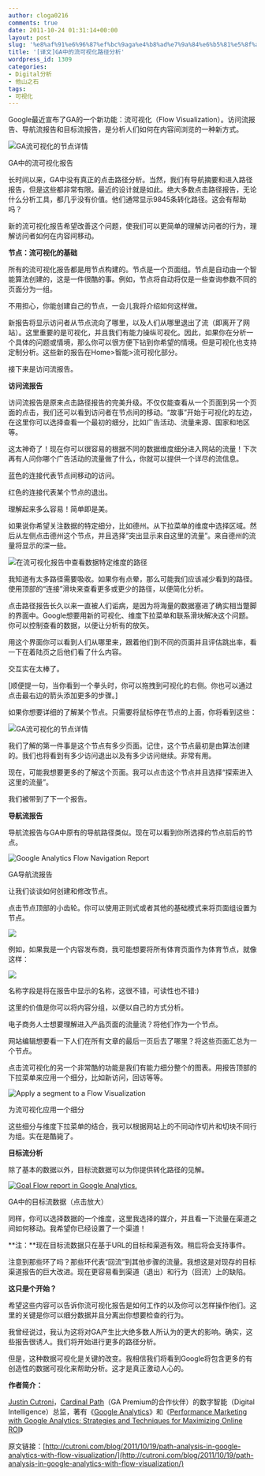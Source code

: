 ```yaml
---
author: cloga0216
comments: true
date: 2011-10-24 01:31:14+00:00
layout: post
slug: '%e8%af%91%e6%96%87%ef%bc%9aga%e4%b8%ad%e7%9a%84%e6%b5%81%e5%8f%af%e8%a7%86%e5%8c%96%e8%b7%af%e5%be%84%e5%88%86%e6%9e%90'
title: '[译文]GA中的流可视化路径分析'
wordpress_id: 1309
categories:
- Digital分析
- 他山之石
tags:
- 可视化
---
```


Google最近宣布了GA的一个新功能：流可视化（Flow Visualization）。访问流报告、导航流报告和目标流报告，是分析人们如何在内容间浏览的一种新方式。


![GA流可视化的节点详情](http://cutroni.com/blog/wp-content/uploads/Screen-Shot-2011-10-19-at-11.53.25-AM.png)




GA中的流可视化报告


长时间以来，GA中没有真正的点击路径分析。当然，我们有导航摘要和进入路径报告，但是这些都非常有限。最近的设计就是如此。绝大多数点击路径报告，无论什么分析工具，都几乎没有价值。他们通常显示9845条转化路径。这会有帮助吗？<!-- more -->

新的流可视化报告希望改善这个问题，使我们可以更简单的理解访问者的行为，理解访问者如何在内容间移动。

**节点：流可视化的基础**

所有的流可视化报告都是用节点构建的。节点是一个页面组。节点是自动由一个智能算法创建的，这是一件很酷的事。例如，节点将自动将仅是一些查询参数不同的页面分为一组。

不用担心，你能创建自己的节点，一会儿我将介绍如何这样做。

新报告将显示访问者从节点流向了哪里，以及人们从哪里退出了流（即离开了网站）。这里重要的是可视化，并且我们有能力操纵可视化。因此，如果你在分析一个具体的问题或情境，那么你可以很方便下钻到你希望的情境。但是可视化也支持定制分析。这些新的报告在Home>智能>流可视化部分。

接下来是访问流报告。

**访问流报告**

访问流报告是原来点击路径报告的完美升级。不仅仅能查看从一个页面到另一个页面的点击，我们还可以看到访问者在节点间的移动。“故事”开始于可视化的左边，在这里你可以选择查看一个最初的细分，比如广告活动、流量来源、国家和地区等。

这太神奇了！现在你可以很容易的根据不同的数据维度细分进入网站的流量！下次再有人问你哪个广告活动的流量做了什么，你就可以提供一个详尽的流信息。

蓝色的连接代表节点间移动的访问。

红色的连接代表某个节点的退出。

理解起来多么容易！简单即是美。

如果说你希望关注数据的特定细分，比如德州。从下拉菜单的维度中选择区域。然后从左侧点击德州这个节点，并且选择”突出显示来自这里的流量”。来自德州的流量将显示的深一些。

![在流可视化报告中查看数据特定维度的路径](http://cutroni.com/blog/wp-content/uploads/Screen-Shot-2011-10-19-at-9.28.34-AM.jpg)

我知道有太多路径需要吸收。如果你有点晕，那么可能我们应该减少看到的路径。使用顶部的“连接”滑块来查看更多或更少的路径，以便简化分析。

点击路径报告长久以来一直被人们诟病，是因为将海量的数据塞进了确实相当蹩脚的界面中。Google想要用新的可视化、维度下拉菜单和联系滑块解决这个问题。你可以控制查看的数据，以便让分析有的放矢。

用这个界面你可以看到人们从哪里来，跟着他们到不同的页面并且评估跳出率，看一下在着陆页之后他们看了什么内容。

交互实在太棒了。

[顺便提一句，当你看到一个拳头时，你可以拖拽到可视化的右侧。你也可以通过点击最右边的箭头添加更多的步骤。]

如果你想要详细的了解某个节点。只需要将鼠标停在节点的上面，你将看到这些：


![](http://cutroni.com/blog/wp-content/uploads/Screen-Shot-2011-10-19-at-9.45.01-AM.png)GA流可视化的节点详情


我们了解的第一件事是这个节点有多少页面。记住，这个节点最初是由算法创建的。我们也将看到有多少访问退出以及有多少访问继续。非常有用。

现在，可能我想要更多的了解这个页面。我可以点击这个节点并且选择“探索进入这里的流量”。

我们被带到了下一个报告。

**导航流报告**

导航流报告与GA中原有的导航路径类似。现在可以看到你所选择的节点前后的节点。


![Google Analytics Flow Navigation Report](http://cutroni.com/blog/wp-content/uploads/Screen-Shot-2011-10-19-at-9.48.33-AM.jpg)




GA导航流报告


让我们谈谈如何创建和修改节点。

点击节点顶部的小齿轮。你可以使用正则式或者其他的基础模式来将页面组设置为节点。


![](http://cutroni.com/blog/wp-content/uploads/Screen-Shot-2011-10-19-at-7.30.31-AM.png)


例如，如果我是一个内容发布商，我可能想要将所有体育页面作为体育节点，就像这样：


![](http://cutroni.com/blog/wp-content/uploads/Screen-Shot-2011-10-19-at-7.33.12-AM.png)


名称字段是将在报告中显示的名称，这很不错，可读性也不错:)

这里的价值是你可以将内容分组，以便以自己的方式分析。

电子商务人士想要理解进入产品页面的流量流？将他们作为一个节点。

网站编辑想要看一下人们在所有文章的最后一页后去了哪里？将这些页面汇总为一个节点。

点击流可视化的另一个非常酷的功能是我们有能力细分整个的图表。用报告顶部的下拉菜单来应用一个细分，比如新访问，回访等等。


![Apply a segment to a Flow Visualization](http://cutroni.com/blog/wp-content/uploads/Screen-Shot-2011-10-19-at-10.17.53-AM.png)




为流可视化应用一个细分


这些细分与维度下拉菜单的结合，我可以根据网站上的不同动作切片和切块不同行为组。实在是酷毙了。

**目标流分析**

除了基本的数据以外，目标流数据可以为你提供转化路径的见解。


[![Goal Flow report in Google Analytics.](http://cutroni.com/blog/wp-content/uploads/Screen-Shot-2011-10-19-at-11.20.07-AM-300x111.jpg)](http://cutroni.com/blog/wp-content/uploads/Screen-Shot-2011-10-19-at-11.20.07-AM.jpg)




GA中的目标流数据（点击放大）


同样，你可以选择数据的一个维度，这里我选择的媒介，并且看一下流量在渠道之间如何移动。我希望你已经设置了一个渠道！

**注：**现在目标流数据只在基于URL的目标和渠道有效。稍后将会支持事件。

注意到那些环了吗？那些环代表“回流”到其他步骤的流量。我想这是对现存的目标渠道报告的巨大改进。现在更容易看到渠道（退出）和行为（回流）上的缺陷。

**这只是个开始？**

希望这些内容可以告诉你流可视化报告是如何工作的以及你可以怎样操作他们。这里的关键是你可以细分数据并且分离出你想要检查的行为。

我曾经说过，我认为这将对GA产生比大绝多数人所认为的更大的影响。确实，这些报告很诱人。我们将开始进行更多的路径分析。

但是，这种数据可视化是关键的改变。我相信我们将看到Google将包含更多的有创造性的数据可视化来帮助分析。这才是真正激动人心的。

**作者简介：**

[Justin Cutroni](http://cutroni.com/blog/about-2/)，[Cardinal Path](http://www.cardinalpath.com/)（GA Premium的合作伙伴）的数字智能（Digital Intelligence）总监，著有《[Google Analytics](http://www.amazon.com/gp/product/0596158009/ref=as_li_ss_tl?ie=UTF8&tag=googlcom05-20&linkCode=as2&camp=217145&creativeASIN=0596158009)》和《[Performance Marketing with Google Analytics: Strategies and Techniques for Maximizing Online ROI](http://www.amazon.com/Performance-Marketing-Google-Analytics-Strategies/dp/0470578319/ref=sr_1_1?ie=UTF8&s=books&qid=1285991804&sr=1-1)》

原文链接：[http://cutroni.com/blog/2011/10/19/path-analysis-in-google-analytics-with-flow-visualization/](http://cutroni.com/blog/2011/10/19/path-analysis-in-google-analytics-with-flow-visualization/)
